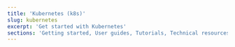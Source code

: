```yaml
---
title: 'Kubernetes (k8s)'
slug: kubernetes
excerpt: 'Get started with Kubernetes'
sections: 'Getting started, User guides, Tutorials, Technical resources'
---
```


